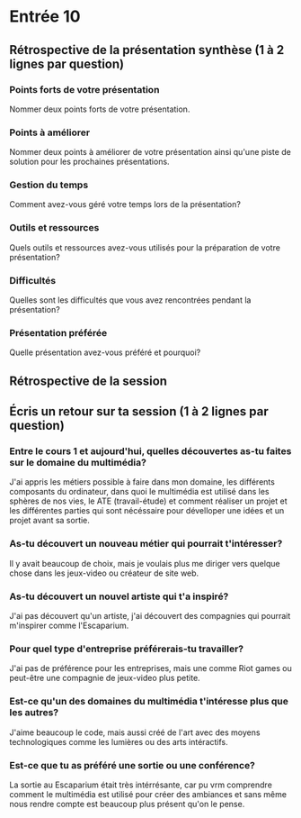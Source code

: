 # Entrée 10
## Rétrospective de la présentation synthèse (1 à 2 lignes par question)

### Points forts de votre présentation 
Nommer deux points forts de votre présentation.

### Points à améliorer
Nommer deux points à améliorer de votre présentation ainsi qu'une piste de solution pour les prochaines présentations. 

### Gestion du temps
Comment avez-vous géré votre temps lors de la présentation?

### Outils et ressources
Quels outils et ressources avez-vous utilisés pour la préparation de votre présentation?

### Difficultés
Quelles sont les difficultés que vous avez rencontrées pendant la présentation?

### Présentation préférée
Quelle présentation avez-vous préféré et pourquoi?

## Rétrospective de la session
## Écris un retour sur ta session (1 à 2 lignes par question)

### Entre le cours 1 et aujourd'hui, quelles découvertes as-tu faites sur le domaine du multimédia? 
J'ai appris les métiers possible à faire dans mon domaine, les différents composants du ordinateur, dans quoi le multimédia est utilisé dans les sphères de nos vies, le ATE (travail-étude) et comment réaliser un projet et les différentes parties qui sont nécéssaire pour dévelloper une idées et un projet avant sa sortie.

### As-tu découvert un nouveau métier qui pourrait t'intéresser? 
Il y avait beaucoup de choix, mais je voulais plus me diriger vers quelque chose dans les jeux-video ou créateur de site web.

### As-tu découvert un nouvel artiste qui t'a inspiré? 
J'ai pas découvert qu'un artiste, j'ai découvert des compagnies qui pourrait m'inspirer comme l'Escaparium.

### Pour quel type d'entreprise préférerais-tu travailler? 
J'ai pas de préférence pour les entreprises, mais une comme Riot games ou peut-être une compagnie de jeux-video plus petite.

### Est-ce qu'un des domaines du multimédia t'intéresse plus que les autres? 
J'aime beaucoup le code, mais aussi créé de l'art avec des moyens technologiques comme les lumières ou des arts intéractifs.

### Est-ce que tu as préféré une sortie ou une conférence?
La sortie au Escaparium était très intérrésante, car pu vrm comprendre comment le multimédia est utilisé pour créer des ambiances et sans même nous rendre compte est beaucoup plus présent qu'on le pense.
